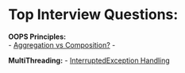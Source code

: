 # Top Interview Questions:

**OOPS Principles:**    
    - [Aggregation vs Composition?](https://stackoverflow.com/questions/734891/aggregation-versus-composition/734997)
    -     
    
**MultiThreading:** 
    - [InterruptedException Handling](https://stackoverflow.com/questions/3976344/handling-interruptedexception-in-java)    
        